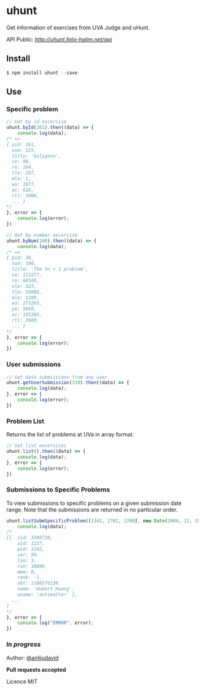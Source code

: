 # uhunt

Get information of exercises from UVA Judge and uHunt.

API Public: *http://uhunt.felix-halim.net/api*

## Install
```js
$ npm install uhunt --save
```

## Use

### Specific problem
```js
// Get by id excercise
uhunt.byId(161).then((data) => {
    console.log(data);
/* =>
{ pid: 161,
  num: 225,
  title: 'Golygons',
  ce: 98,
  re: 164,
  tle: 297,
  mle: 1,
  wa: 1077,
  ac: 618,
  rtl: 3000,
  ... }
*/
}, error => {
    console.log(error);
})
```

```js
// Get by number excercise
uhunt.byNum(100).then((data) => {
    console.log(data);
/* =>
{ pid: 36,
  num: 100,
  title: 'The 3n + 1 problem',  
  ce: 113277,
  re: 68349,
  ole: 323,
  tle: 59086,
  mle: 5209,
  wa: 275293,
  pe: 5049,
  ac: 195269,
  rtl: 3000,
  ... }
*/
}, error => {
    console.log(error);
})
```

### User submissions
```js
// Get data submissions from any user 
uhunt.getUserSubmission(339).then((data) => {
    console.log(data);
}, error => {
    console.log(error);
})
```

### Problem List
Returns the list of problems at UVa in array format.
```js
// Get list excersices
uhunt.list().then((data) => {
    console.log(data);
}, error => {
    console.log(error);
})
```

### Submissions to Specific Problems

To view submissions to specific problems on a given submission date range. Note that the submissions are returned in no particular order.
```js
uhunt.listSubmSpecificProblem([1342, 2702, 1700], new Date(2004, 12, 15), Date.now()).then((data) => {
    console.log(data);
/*
[{  sid: 3308738,
    uid: 1137,
    pid: 1342,
    ver: 50,
    lan: 3,
    run: 10096,
    mem: 0,
    rank: -1,
    sbt: 1108576139,
    name: 'Hubert Hwang',
    uname: 'antimatter' },
  ...
]
*/
}, error => {
    console.log("ERROR", error);
})
```

### _In progress_

Author: [@anlijudavid](https://github.com/juliandavidmr/)

**Pull requests accepted**

Licence MIT